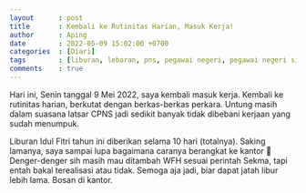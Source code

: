 ```yaml
---
layout      : post
title       : Kembali ke Rutinitas Harian, Masuk Kerja!
author      : Aping
date        : 2022-05-09 15:02:00 +0700
categories  : [Diari]
tags        : [liburan, lebaran, pns, pegawai negeri, pegawai negeri sipil]
comments    : true
---
```

Hari ini, Senin tanggal 9 Mei 2022, saya kembali masuk kerja. Kembali ke rutinitas harian, berkutat dengan berkas-berkas perkara. Untung masih dalam suasana latsar CPNS jadi sedikit banyak tidak dibebani kerjaan yang sudah menumpuk.

Liburan Idul Fitri tahun ini diberikan selama 10 hari (totalnya). Saking lamanya, saya sampai lupa bagaimana caranya berangkat ke kantor 🤭 Denger-denger sih masih mau ditambah WFH sesuai perintah Sekma, tapi entah bakal terealisasi atau tidak. Semoga aja jadi, biar dapat jatah libur lebih lama. Bosan di kantor.
